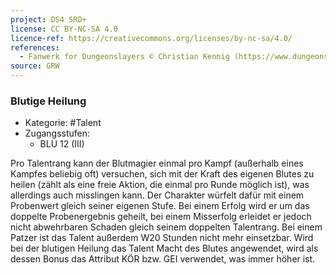 ```yaml
---
project: DS4 SRD+
license: CC BY-NC-SA 4.0
licence-ref: https://creativecommons.org/licenses/by-nc-sa/4.0/
references: 
  - Fanwerk for Dungeonslayers © Christian Kennig (https://www.dungeonslayers.net/)
source: GRW
---
```


### Blutige Heilung

- Kategorie: #Talent
- Zugangsstufen:
  - BLU 12 (III)

Pro Talentrang kann der Blutmagier einmal pro Kampf (außerhalb eines Kampfes beliebig oft) versuchen, sich mit der Kraft des eigenen Blutes zu heilen (zählt als eine freie Aktion, die einmal pro Runde möglich ist), was allerdings auch misslingen kann. Der Charakter würfelt dafür mit einem Probenwert gleich seiner eigenen Stufe. Bei einem Erfolg wird er um das doppelte Probenergebnis geheilt, bei einem Misserfolg erleidet er jedoch nicht abwehrbaren Schaden gleich seinem doppelten Talentrang. Bei einem Patzer ist das Talent außerdem W20 Stunden nicht mehr einsetzbar. Wird bei der blutigen Heilung das Talent Macht des Blutes angewendet, wird als dessen Bonus das Attribut KÖR bzw. GEI verwendet, was immer höher ist.

